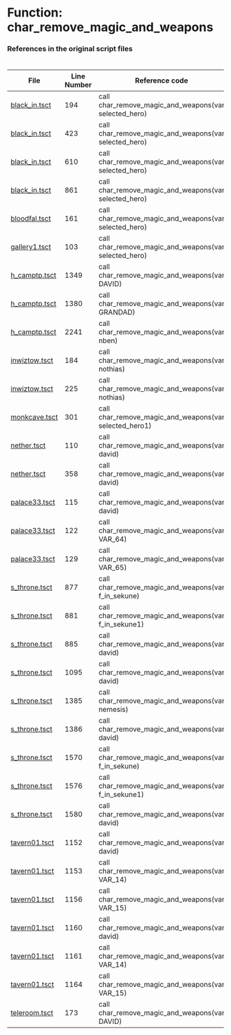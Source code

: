 # Function: char_remove_magic_and_weapons 
### References in the original script files

#

| File | Line Number | Reference code |
| --- | --- | --- |
| [black_in.tsct](../../../out/black_in.tsct#L194) | 194 | call char_remove_magic_and_weapons(var selected_hero) |
| [black_in.tsct](../../../out/black_in.tsct#L423) | 423 | call char_remove_magic_and_weapons(var selected_hero) |
| [black_in.tsct](../../../out/black_in.tsct#L610) | 610 | call char_remove_magic_and_weapons(var selected_hero) |
| [black_in.tsct](../../../out/black_in.tsct#L861) | 861 | call char_remove_magic_and_weapons(var selected_hero) |
| [bloodfal.tsct](../../../out/bloodfal.tsct#L161) | 161 | call char_remove_magic_and_weapons(var selected_hero) |
| [gallery1.tsct](../../../out/gallery1.tsct#L103) | 103 | call char_remove_magic_and_weapons(var selected_hero) |
| [h_camptp.tsct](../../../out/h_camptp.tsct#L1349) | 1349 | call char_remove_magic_and_weapons(var DAVID) |
| [h_camptp.tsct](../../../out/h_camptp.tsct#L1380) | 1380 | call char_remove_magic_and_weapons(var GRANDAD) |
| [h_camptp.tsct](../../../out/h_camptp.tsct#L2241) | 2241 | call char_remove_magic_and_weapons(var nben) |
| [inwiztow.tsct](../../../out/inwiztow.tsct#L184) | 184 | call char_remove_magic_and_weapons(var nothias) |
| [inwiztow.tsct](../../../out/inwiztow.tsct#L225) | 225 | call char_remove_magic_and_weapons(var nothias) |
| [monkcave.tsct](../../../out/monkcave.tsct#L301) | 301 | call char_remove_magic_and_weapons(var selected_hero1) |
| [nether.tsct](../../../out/nether.tsct#L110) | 110 | call char_remove_magic_and_weapons(var david) |
| [nether.tsct](../../../out/nether.tsct#L358) | 358 | call char_remove_magic_and_weapons(var david) |
| [palace33.tsct](../../../out/palace33.tsct#L115) | 115 | call char_remove_magic_and_weapons(var david) |
| [palace33.tsct](../../../out/palace33.tsct#L122) | 122 | call char_remove_magic_and_weapons(var VAR_64) |
| [palace33.tsct](../../../out/palace33.tsct#L129) | 129 | call char_remove_magic_and_weapons(var VAR_65) |
| [s_throne.tsct](../../../out/s_throne.tsct#L877) | 877 | call char_remove_magic_and_weapons(var f_in_sekune) |
| [s_throne.tsct](../../../out/s_throne.tsct#L881) | 881 | call char_remove_magic_and_weapons(var f_in_sekune1) |
| [s_throne.tsct](../../../out/s_throne.tsct#L885) | 885 | call char_remove_magic_and_weapons(var david) |
| [s_throne.tsct](../../../out/s_throne.tsct#L1095) | 1095 | call char_remove_magic_and_weapons(var david) |
| [s_throne.tsct](../../../out/s_throne.tsct#L1385) | 1385 | call char_remove_magic_and_weapons(var nemesis) |
| [s_throne.tsct](../../../out/s_throne.tsct#L1386) | 1386 | call char_remove_magic_and_weapons(var david) |
| [s_throne.tsct](../../../out/s_throne.tsct#L1570) | 1570 | call char_remove_magic_and_weapons(var f_in_sekune) |
| [s_throne.tsct](../../../out/s_throne.tsct#L1576) | 1576 | call char_remove_magic_and_weapons(var f_in_sekune1) |
| [s_throne.tsct](../../../out/s_throne.tsct#L1580) | 1580 | call char_remove_magic_and_weapons(var david) |
| [tavern01.tsct](../../../out/tavern01.tsct#L1152) | 1152 | call char_remove_magic_and_weapons(var david) |
| [tavern01.tsct](../../../out/tavern01.tsct#L1153) | 1153 | call char_remove_magic_and_weapons(var VAR_14) |
| [tavern01.tsct](../../../out/tavern01.tsct#L1156) | 1156 | call char_remove_magic_and_weapons(var VAR_15) |
| [tavern01.tsct](../../../out/tavern01.tsct#L1160) | 1160 | call char_remove_magic_and_weapons(var david) |
| [tavern01.tsct](../../../out/tavern01.tsct#L1161) | 1161 | call char_remove_magic_and_weapons(var VAR_14) |
| [tavern01.tsct](../../../out/tavern01.tsct#L1164) | 1164 | call char_remove_magic_and_weapons(var VAR_15) |
| [teleroom.tsct](../../../out/teleroom.tsct#L173) | 173 | call char_remove_magic_and_weapons(var DAVID) |
